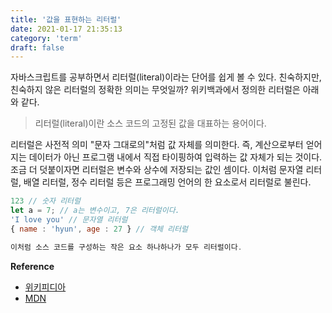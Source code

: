 ```yaml
---
title: '값을 표현하는 리터럴'
date: 2021-01-17 21:35:13
category: 'term'
draft: false
---
```


자바스크립트를 공부하면서 리터럴(literal)이라는 단어를 쉽게 볼 수 있다. 친숙하지만, 친숙하지 않은 리터럴의 정확한 의미는 무엇일까? 위키백과에서 정의한 리터럴은 아래와 같다.

> 리터럴(literal)이란 소스 코드의 고정된 값을 대표하는 용어이다.

리터럴은 사전적 의미 "문자 그대로의"처럼 값 자체를 의미한다. 즉, 계산으로부터 얻어지는 데이터가 아닌 프로그램 내에서 직접 타이핑하여 입력하는 값 자체가 되는 것이다. 조금 더 덧붙이자면 리터럴은 변수와 상수에 저장되는 값인 셈이다. 이처럼 문자열 리터럴, 배열 리터럴, 정수 리터럴 등은 프로그래밍 언어의 한 요소로서 리터럴로 불린다.

```js
123 // 숫자 리터럴
let a = 7; // a는 변수이고, 7은 리터럴이다.
'I love you' // 문자열 리터럴
{ name : 'hyun', age : 27 } // 객체 리터럴

이처럼 소스 코드를 구성하는 작은 요소 하나하나가 모두 리터럴이다.
```

**Reference**

- [위키피디아](https://ko.wikipedia.org/wiki/%EB%A6%AC%ED%84%B0%EB%9F%B4)
- [MDN](https://developer.mozilla.org/ko/docs/Web/JavaScript/Guide/Obsolete_Pages/Core_JavaScript_1.5_Guide/Literals)
